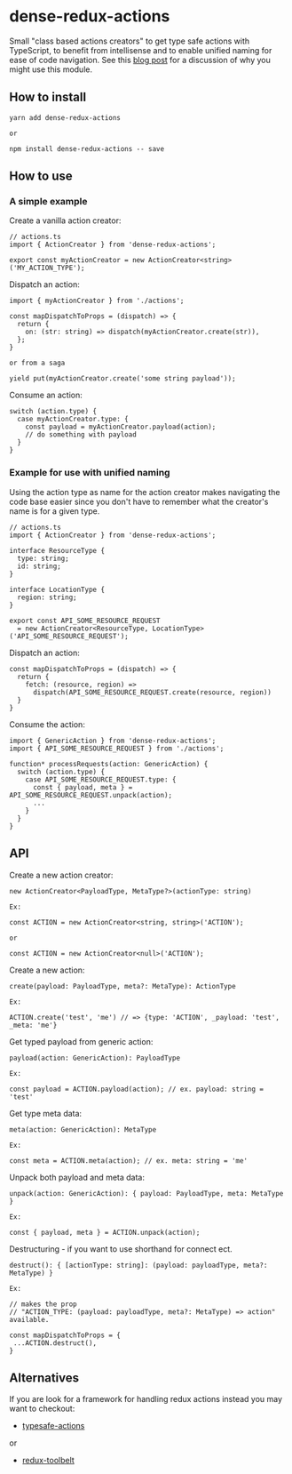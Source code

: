 # dense-redux-actions

Small "class based actions creators" to get type safe actions with TypeScript, to benefit from intellisense and to enable unified naming for ease of code navigation. See this 
[blog post](https://medium.com/@avm_50163/better-redux-actions-using-typescript-84f81e872d56) for a discussion of why you might use this module.    

## How to install

    yarn add dense-redux-actions

    or 

    npm install dense-redux-actions -- save

## How to use

### A simple example 

Create a vanilla action creator:
    
    // actions.ts
    import { ActionCreator } from 'dense-redux-actions';

    export const myActionCreator = new ActionCreator<string>('MY_ACTION_TYPE'); 

Dispatch an action:

    import { myActionCreator } from './actions';

    const mapDispatchToProps = (dispatch) => {
      return {
        on: (str: string) => dispatch(myActionCreator.create(str)),
      };
    }
    
    or from a saga

    yield put(myActionCreator.create('some string payload'));    

Consume an action:

    switch (action.type) {
      case myActionCreator.type: {
        const payload = myActionCreator.payload(action);
        // do something with payload
      }
    }

### Example for use with unified naming

Using the action type as name for the action creator makes navigating the code base 
easier since you don't have to remember what the creator's name is for a given type. 

    // actions.ts
    import { ActionCreator } from 'dense-redux-actions';
    
    interface ResourceType {
      type: string;
      id: string;
    }

    interface LocationType {
      region: string;
    }

    export const API_SOME_RESOURCE_REQUEST 
      = new ActionCreator<ResourceType, LocationType>('API_SOME_RESOURCE_REQUEST'); 


Dispatch an action:

    const mapDispatchToProps = (dispatch) => {
      return {
        fetch: (resource, region) => 
          dispatch(API_SOME_RESOURCE_REQUEST.create(resource, region))
      }
    }

Consume the action:

    import { GenericAction } from 'dense-redux-actions'; 
    import { API_SOME_RESOURCE_REQUEST } from './actions';

    function* processRequests(action: GenericAction) {
      switch (action.type) {
        case API_SOME_RESOURCE_REQUEST.type: {
          const { payload, meta } = API_SOME_RESOURCE_REQUEST.unpack(action);
          ...
        }
      }
    }

## API

Create a new action creator:

    new ActionCreator<PayloadType, MetaType?>(actionType: string)

    Ex:

    const ACTION = new ActionCreator<string, string>('ACTION');

    or 

    const ACTION = new ActionCreator<null>('ACTION');

Create a new action:

    create(payload: PayloadType, meta?: MetaType): ActionType
    
    Ex:

    ACTION.create('test', 'me') // => {type: 'ACTION', _payload: 'test', _meta: 'me'}

Get typed payload from generic action:

    payload(action: GenericAction): PayloadType

    Ex:

    const payload = ACTION.payload(action); // ex. payload: string = 'test'

Get type meta data:

    meta(action: GenericAction): MetaType

    Ex:

    const meta = ACTION.meta(action); // ex. meta: string = 'me'

Unpack both payload and meta data:

    unpack(action: GenericAction): { payload: PayloadType, meta: MetaType }

    Ex:

    const { payload, meta } = ACTION.unpack(action);

Destructuring - if you want to use shorthand for connect ect. 

    destruct(): { [actionType: string]: (payload: payloadType, meta?: MetaType) }

    Ex:
    
    // makes the prop 
    // "ACTION_TYPE: (payload: payloadType, meta?: MetaType) => action" available.
    
    const mapDispatchToProps = {
     ...ACTION.destruct(),  
    }
   
## Alternatives

If you are look for a framework for handling redux actions instead you may want to checkout:

* [typesafe-actions](https://www.npmjs.com/package/typesafe-actions)

or 

* [redux-toolbelt](https://www.npmjs.com/package/redux-toolbelt)

